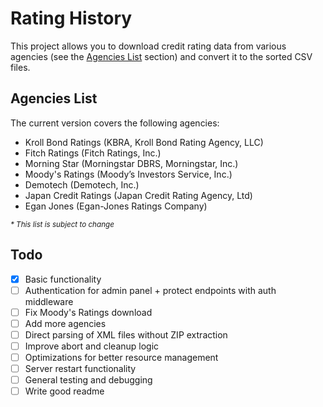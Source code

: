 # Rating History
This project allows you to download credit rating data from various agencies (see the [Agencies List](#agencies-list) section) and convert it to the sorted CSV files.

## Agencies List
The current version covers the following agencies:
- Kroll Bond Ratings (KBRA, Kroll Bond Rating Agency, LLC)
- Fitch Ratings (Fitch Ratings, Inc.)
- Morning Star (Morningstar DBRS, Morningstar, Inc.)
- Moody's Ratings (Moody’s Investors Service, Inc.)
- Demotech (Demotech, Inc.)
- Japan Credit Ratings (Japan Credit Rating Agency, Ltd)
- Egan Jones (Egan-Jones Ratings Company)

<sub>_* This list is subject to change_</sub>

## Todo
- [x] Basic functionality
- [ ] Authentication for admin panel + protect endpoints with auth middleware
- [ ] Fix Moody's Ratings download
- [ ] Add more agencies
- [ ] Direct parsing of XML files without ZIP extraction
- [ ] Improve abort and cleanup logic
- [ ] Optimizations for better resource management
- [ ] Server restart functionality
- [ ] General testing and debugging
- [ ] Write good readme
